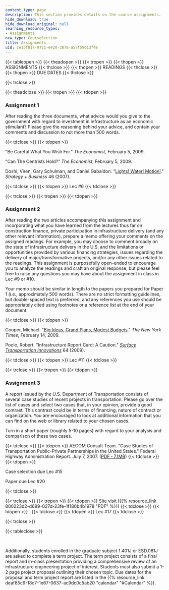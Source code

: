 ```yaml
---
content_type: page
description: This section provides details on the course assignments.
hide_download: true
hide_download_original: null
learning_resource_types:
- Assignments
ocw_type: CourseSection
title: Assignments
uid: ce15f817-0751-e420-3878-a57f59613f4e
---
```


{{< tableopen >}}
{{< theadopen >}}
{{< tropen >}}
{{< thopen >}}
ASSIGNMENTS
{{< thclose >}}
{{< thopen >}}
READINGS
{{< thclose >}}
{{< thopen >}}
DUE DATES
{{< thclose >}}

{{< trclose >}}

{{< theadclose >}}
{{< tropen >}}
{{< tdopen >}}


### Assignment 1

After reading the three documents, what advice would you give to the government with regard to investment in infrastructure as an economic stimulant? Please give the reasoning behind your advice, and contain your comments and discussion to not more than 500 words.


{{< tdclose >}}
{{< tdopen >}}


"Be Careful What You Wish For." _The Economist_, February 5, 2009.

"Can The Centrists Hold?" _The Economist_, February 5, 2009.

Doshi, Viren, Gary Schulman, and Daniel Gabaldon. "[Lights! Water! Motion!](http://www.strategy-business.com/press/article/07104?gko=a8c38-1876-23502998)." _Strategy + Business_ 46 (2007).


{{< tdclose >}}
{{< tdopen >}}
Lec #6
{{< tdclose >}}

{{< trclose >}}
{{< tropen >}}
{{< tdopen >}}


### Assignment 2

After reading the two articles accompanying this assignment and incorporating what you have learned from the lectures thus far on construction finance, private participation in infrastructure delivery (and any other relevant information), prepare a memo offering your comments on the assigned readings. For example, you may choose to comment broadly on the state of infrastructure delivery in the U.S. and the limitations or opportunities provided by various financing strategies, issues regarding the delivery of major/transformative projects, and/or any other issues related to the readings. This assignment is purposefully open-ended to encourage you to analyze the readings and craft an original response, but please feel free to raise any questions you may have about the assignment in class in Lec #9 or #10.

Your memo should be similar in length to the papers you prepared for Paper 1 (i.e., approximately 500 words). There are no strict formatting guidelines, but double-spaced text is preferred, and any references you use should be appropriately cited using footnotes or a reference list at the end of your document.


{{< tdclose >}}
{{< tdopen >}}


Cooper, Michael. "[Big Ideas, Grand Plans, Modest Budgets](http://www.nytimes.com/2009/02/15/weekinreview/15cooper.html?_r=4&scp=7&sq=infrastructure&st=cse)." _The New York Times_, February 14, 2009.

Poole, Robert. "Infrastructure Report Card: A Caution." [_Surface Transportation Innovations_](http://reason.org/news/show/surface-transportation-innovat-63) 64 (2009).


{{< tdclose >}}
{{< tdopen >}}
Lec #11
{{< tdclose >}}

{{< trclose >}}
{{< tropen >}}
{{< tdopen >}}


### Assignment 3

A report issued by the U.S. Department of Transportation consists of several case studies of recent projects in transportation. Please go over the list of cases and select two cases that, in your opinion, provide a good contrast. This contrast could be in terms of financing, nature of contract or organization. You are encouraged to look at additional information that you can find on the web or library related to your chosen cases.

Turn in a short paper (roughly 5-10 pages) with regard to your analysis and comparison of these two cases.


{{< tdclose >}}
{{< tdopen >}}
AECOM Consult Team. "Case Studies of Transportation Public-Private Partnerships in the United States." Federal Highway Administration Report. July 7, 2007. ([PDF ‑ 7.1MB](https://www.fhwa.dot.gov/ipd/pdfs/p3/us_ppp_case_studies_final_report_7-7-07.pdf))
{{< tdclose >}}
{{< tdopen >}}


Case selection due Lec #15

Paper due Lec #20


{{< tdclose >}}

{{< trclose >}}
{{< tropen >}}
{{< tdopen >}}
Site visit ({{% resource_link 800223d2-d699-027d-23fe-1f180b4b1978 "PDF" %}})
{{< tdclose >}}
{{< tdopen >}}
 
{{< tdclose >}}
{{< tdopen >}}
Lec #17
{{< tdclose >}}

{{< trclose >}}

{{< tableclose >}}

  
 

Additionally, students enrolled in the graduate subject 1.401J or ESD.081J are asked to complete a term project. The term project consists of a final report and in-class presentation providing a comprehensive review of an infrastructure engineering project of interest. Students must also submit a 1-2 page project proposal outlining their chosen topic. Due dates for the proposal and term project report are listed in the {{% resource_link deaf85c9-18c7-1e67-0637-ac9dc0c5ab20 "calendar" "#Calendar" %}}.